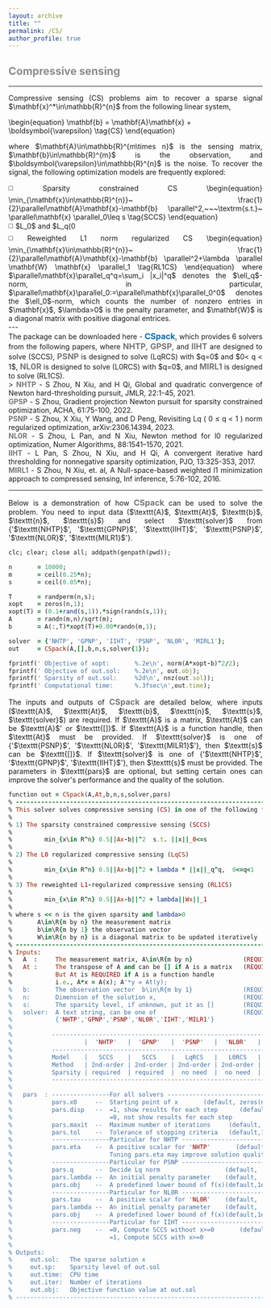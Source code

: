 ```yaml
---
layout: archive
title: ""   
permalink: /CS/
author_profile: true
---
```


<style>
a:link {
  text-decoration: none;
}

a:visited {
  text-decoration: none;
}

a:hover {
  text-decoration: underline;
}

a:active {
  text-decoration: underline;
}
</style>

 

##  <span style="color:#8C8C8C"> Compressive sensing</span> 
---
<div style="text-align:justify;">
Compressive sensing (CS) problems aim to recover a sparse signal $\mathbf{x}^*\in\mathbb{R}^{n}$ from the following linear system,
</div>

\begin{equation}
\mathbf{b} = \mathbf{A}\mathbf{x} + \boldsymbol{\varepsilon} \tag{CS}
\end{equation} 

<div style="text-align:justify;">
where $\mathbf{A}\in\mathbb{R}^{m\times n}$ is the sensing matrix, $\mathbf{b}\in\mathbb{R}^{m}$ is the observation, and $\boldsymbol{\varepsilon}\in\mathbb{R}^{n}$ is the noise. To recover the signal, the following optimization models are frequently explored:
</div>   

<p style="line-height: 2;"></p>
<div style="text-align:justify;">
◻️ Sparsity constrained CS
\begin{equation}
\min_{\mathbf{x}\in\mathbb{R}^{n}}~ \frac{1}{2}\parallel\mathbf{A}\mathbf{x}-\mathbf{b} \parallel^2,~~~\textrm{s.t.}~ \parallel\mathbf{x} \parallel_0\leq s \tag{SCCS}
\end{equation}
</div> 
<div style="text-align:justify;">
◻️ $L_0$ and $L_q(0<q<1)$ norm regularized CS
\begin{equation}
\min_{\mathbf{x}\in\mathbb{R}^{n}}~ \frac{1}{2}\parallel\mathbf{A}\mathbf{x}-\mathbf{b} \parallel^2+\lambda \parallel\mathbf{x} \parallel_q^q \tag{LqRCS}
\end{equation}
</div>   
<div style="text-align:justify;">
◻️ Reweighted L1 norm regularized CS
\begin{equation}
\min_{\mathbf{x}\in\mathbb{R}^{n}}~ \frac{1}{2}\parallel\mathbf{A}\mathbf{x}-\mathbf{b} \parallel^2+\lambda \parallel \mathbf{W} \mathbf{x} \parallel_1 \tag{RL1CS}
\end{equation} 
where $\parallel\mathbf{x}\parallel_q^q=\sum_i |x_i|^q$ denotes the $\ell_q$-norm, in particular, $\parallel\mathbf{x}\parallel_0:=\parallel\mathbf{x}\parallel_0^0$ denotes the $\ell_0$-norm, which counts the number of nonzero entries in $\mathbf{x}$,  $\lambda>0$ is the penalty parameter, and $\mathbf{W}$ is a diagonal matrix with positive diagonal entrices.
</div> 
---
<div style="text-align:justify;">
The package can be downloaded here - <a style="font-size: 16px; font-weight: bold;color:#006DB0" href="\files\CSpack.zip" target="_blank">CSpack</a>, which provides 6 solvers from the following papers, where <b style="font-size:16px;color:#777777">NHTP</b>, <b style="font-size:16px;color:#777777">GPSP</b>, and <b style="font-size:16px;color:#777777">IIHT</b> are designed to solve (SCCS), <b style="font-size:16px;color:#777777">PSNP</b> is designed to solve (LqRCS) with  $q=0$ and $0< q < 1$,  <b style="font-size:16px;color:#777777">NL0R</b> is designed to solve (L0RCS) with  $q=0$, and <b style="font-size:16px;color:#777777">MIRL1</b> is designed to solve (RL1CS).
</div>  
> <b style="font-size:14px;color:#777777">NHTP</b> - <span style="font-size: 14px"> S Zhou, N Xiu, and H Qi, Global and quadratic convergence of Newton hard-thresholding pursuit, JMLR, 22:1-45, 2021. </span>
<br><b style="font-size:14px;color:#777777">GPSP</b> - <span style="font-size: 14px"> S Zhou, Gradient projection Newton pursuit for sparsity constrained optimization, ACHA, 61:75-100, 2022. </span>
<br><b style="font-size:14px;color:#777777">PSNP</b> - <span style="font-size: 14px"> S Zhou, X Xiu, Y Wang, and D Peng, Revisiting Lq ( 0 ≤ q < 1 ) norm regularized optimization, arXiv:2306.14394, 2023. </span>
<br><b style="font-size:14px;color:#777777">NL0R</b> - <span style="font-size: 14px"> S Zhou, L Pan, and N Xiu, Newton method for l0 regularized optimization, Numer Algorithms, 88:1541–1570, 2021. </span>
<br><b style="font-size:14px;color:#777777">IIHT</b> - <span style="font-size: 14px"> L Pan, S Zhou, N Xiu, and H Qi, A convergent iterative hard thresholding for nonnegative sparsity optimization, PJO, 13:325-353, 2017. </span>
<br><b style="font-size:14px;color:#777777">MIRL1</b> - <span style="font-size: 14px"> S Zhou, N Xiu, et. al, A Null-space-based weighted l1 minimization approach to compressed sensing, Inf inference, 5:76-102, 2016. </span>

---
<div style="text-align:justify;">
Below is a demonstration of how <b style="font-size:16px;color:#777777">CSpack</b> can be used to solve the problem. You need to input data ($\texttt{A}$, $\texttt{At}$, $\texttt{b}$, $\texttt{n}$, $\texttt{s}$)  and select $\texttt{solver}$ from {'$\texttt{NHTP}$', '$\texttt{GPNP}$', '$\texttt{IIHT}$', '$\texttt{PSNP}$', '$\texttt{NL0R}$', '$\texttt{MILR1}$'}. 
</div>

<p style="line-height: 1;"></p>

```ruby
clc; clear; close all; addpath(genpath(pwd));

n       = 10000;  
m       = ceil(0.25*n); 
s       = ceil(0.05*n); 

T       = randperm(n,s);  
xopt    = zeros(n,1);
xopt(T) = (0.1+rand(s,1)).*sign(randn(s,1));  
A       = randn(m,n)/sqrt(m);   
b       = A(:,T)*xopt(T)+0.00*randn(m,1);  

solver  = {'NHTP', 'GPNP', 'IIHT', 'PSNP', 'NL0R', 'MIRL1'};
out     = CSpack(A,[],b,n,s,solver{1}); 

fprintf(' Objective of xopt:       %.2e\n', norm(A*xopt-b)^2/2);
fprintf(' Objective of out.sol:    %.2e\n', out.obj);
fprintf(' Sparsity of out.sol:     %2d\n', nnz(out.sol));
fprintf(' Computational time:      %.3fsec\n',out.time); 
```

<div style="text-align:justify;">
The inputs and outputs of <b style="font-size:16px;color:#777777">CSpack</b> are detailed below, where inputs ($\texttt{A}$, $\texttt{At}$, $\texttt{b}$, $\texttt{n}$, $\texttt{s}$, $\texttt{solver}$) are required. If $\texttt{A}$ is a matrix,  $\texttt{At}$ can be $\texttt{A}$' or $\texttt{[]}$. If $\texttt{A}$ is a function handle, then $\texttt{At}$ must be provided. If $\texttt{solver}$ is one of {'$\texttt{PSNP}$', '$\texttt{NL0R}$', '$\texttt{MILR1}$'}, then $\texttt{s}$ can be $\texttt{[]}$.  If $\texttt{solver}$ is one of {'$\texttt{NHTP}$', '$\texttt{GPNP}$', '$\texttt{IIHT}$'}, then $\texttt{s}$ must be provided. The parameters in $\texttt{pars}$ are optional, but setting certain ones can improve the solver's performance and the quality of the solution.
</div>

<p style="line-height: 1;"></p>

```ruby
function out = CSpack(A,At,b,n,s,solver,pars)
% -------------------------------------------------------------------------
% This solver solves compressive sensing (CS) in one of the following forms
%
% 1) The sparsity constrained compressive sensing (SCCS)
%
%         min_{x\in R^n} 0.5||Ax-b||^2  s.t. ||x||_0<=s
%
% 2) The L0 regularized compressive sensing (LqCS)
%
%         min_{x\in R^n} 0.5||Ax-b||^2 + lambda * ||x||_q^q,  0<=q<1 
%
% 3) The reweighted L1-regularized compressive sensing (RL1CS)
%
%         min_{x\in R^n} 0.5||Ax-b||^2 + lambda||Wx||_1
%
% where s << n is the given sparsity and lambda>0 
%       A\in\R{m by n} the measurement matrix
%       b\in\R{m by 1} the observation vector 
%       W\in\R{n by n} is a diagonal matrix to be updated iteratively
% -------------------------------------------------------------------------
% Inputs:
%   A  :     The measurement matrix, A\in\R{m by n}              (REQUIRED)
%   At :     The transpose of A and can be [] if A is a matrix   (REQUIRED)
%            But At is REQUIRED if A is a function handle 
%            i.e., A*x = A(x); A'*y = At(y); 
%   b:       The observation vector  b\in\R{m by 1}              (REQUIRED)
%   n:       Dimension of the solution x,                        (REQUIRED)
%   s:       The sparsity level, if unknown, put it as []        (REQUIRED)
%   solver:  A text string, can be one of                        (REQUIRED)
%            {'NHTP','GPNP','PSNP','NL0R','IIHT','MILR1'}
%
%           --------------------------------------------------------------------------------
%                    |  'NHTP'   |  'GPNP'   |  'PSNP'   |  'NL0R'   |  'IIHT'   |  'MIRL1'   
%           --------------------------------------------------------------------------------
%           Model    |   SCCS    |   SCCS    |   LqRCS   |   L0RCS   |   SCCS    |   RL1CS     
%           Method   | 2nd-order | 2nd-order | 2nd-order | 2nd-order | 1st-order | 1st-order  
%           Sparsity | required  | required  |  no need  |  no need  | required  |  no need
%           --------------------------------------------------------------------------------  
%
%   pars  : ----------------For all solvers -------------------------------
%           pars.x0     --  Starting point of x       (default, zeros(n,1))                     
%           pars.disp   --  =1, show results for each step      (default,1)
%                           =0, not show results for each step
%           pars.maxit  --  Maximum number of iterations     (default, 2e3) 
%           pars.tol    --  Tolerance of stopping criteria   (default,1e-6)
%           ----------------Particular for NHTP ---------------------------
%           pars.eta    --  A positive scalar for 'NHTP'       (default, 1)  
%                           Tuning pars.eta may improve solution quality.
%           ----------------Particular for PSNP ---------------------------
%           pars.q      --  Decide Lq norm                  (default,  0.5)  
%           pars.lambda --  An initial penalty parameter    (default,  0.1)
%           pars.obj    --  A predefined lower bound of f(x)(default,1e-20)
%           ----------------Particular for NL0R ---------------------------
%           pars.tau    --  A positive scalar for 'NL0R'    (default,    1)  
%           pars.lambda --  An initial penalty parameter    (default,  0.1)
%           pars.obj    --  A predefined lower bound of f(x)(default,1e-20)
%           ----------------Particular for IIHT ---------------------------
%           pars.neg    --  =0, Compute SCCS without x>=0       (default,0)
%                           =1, Compute SCCS with x>=0
%
% Outputs:
%     out.sol:   The sparse solution x
%     out.sp:    Sparsity level of out.sol
%     out.time:  CPU time
%     out.iter:  Number of iterations
%     out.obj:   Objective function value at out.sol 
% -------------------------------------------------------------------------
```
